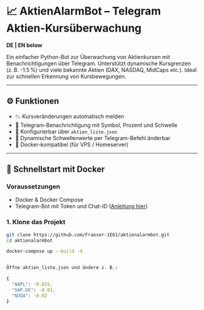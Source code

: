 # 📈 AktienAlarmBot – Telegram Aktien-Kursüberwachung

**DE | EN below**

Ein einfacher Python-Bot zur Überwachung von Aktienkursen mit Benachrichtigungen über Telegram. Unterstützt dynamische Kursgrenzen (z. B. -1.5 %) und viele bekannte Aktien (DAX, NASDAQ, MidCaps etc.). Ideal zur schnellen Erkennung von Kursbewegungen.

---

## ⚙️ Funktionen

- 📉 Kursveränderungen automatisch melden
- 📲 Telegram-Benachrichtigung mit Symbol, Prozent und Schwelle
- 💾 Konfigurierbar über `aktien_liste.json`
- 🔄 Dynamische Schwellenwerte per Telegram-Befehl änderbar
- 🐳 Docker-kompatibel (für VPS / Homeserver)

---

## 🚀 Schnellstart mit Docker

### Voraussetzungen

- Docker & Docker Compose
- Telegram-Bot mit Token und Chat-ID ([Anleitung hier](https://core.telegram.org/bots))

### 1. Klone das Projekt

```bash
git clone https://github.com/Fraeser-1E61/aktienalarmbot.git
cd aktienalarmbot

docker-compose up --build -d


Öffne aktien_liste.json und ändere z. B.:

{
  "AAPL": -0.015,
  "SAP.DE": -0.01,
  "NVDA": -0.02
}


